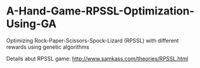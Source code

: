 # A-Hand-Game-RPSSL-Optimization-Using-GA
Optimizing Rock-Paper-Scissors-Spock-Lizard (RPSSL) with different rewards using genetic algorithms

Details abut RPSSL game:
http://www.samkass.com/theories/RPSSL.html
